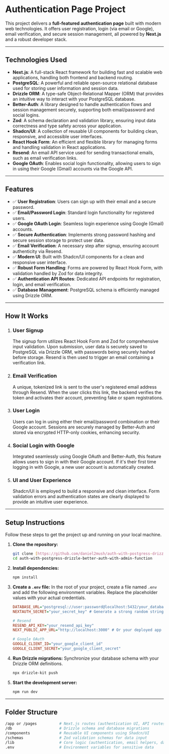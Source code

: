 # Authentication Page Project

This project delivers a **full-featured authentication page** built with modern web technologies. It offers user registration, login (via email or Google), email verification, and secure session management, all powered by **Next.js** and a robust developer stack.

---

## Technologies Used

- **Next.js**: A full-stack React framework for building fast and scalable web applications, handling both frontend and backend routing.
- **PostgreSQL**: A powerful and reliable open-source relational database used for storing user information and session data.
- **Drizzle ORM**: A type-safe Object-Relational Mapper (ORM) that provides an intuitive way to interact with your PostgreSQL database.
- **Better-Auth**: A library designed to handle authentication flows and session management securely, supporting both email/password and social logins.
- **Zod**: A schema declaration and validation library, ensuring input data correctness and type safety across your application.
- **Shadcn/UI**: A collection of reusable UI components for building clean, responsive, and accessible user interfaces.
- **React Hook Form**: An efficient and flexible library for managing forms and handling validation in React applications.
- **Resend**: An email API service used for sending transactional emails, such as email verification links.
- **Google OAuth**: Enables social login functionality, allowing users to sign in using their Google (Gmail) accounts via the Google API.

---

## Features

- ✅ **User Registration**: Users can sign up with their email and a secure password.
- ✅ **Email/Password Login**: Standard login functionality for registered users.
- ✅ **Google OAuth Login**: Seamless login experience using Google (Gmail) accounts.
- ✅ **Secure Authentication**: Implements strong password hashing and secure session storage to protect user data.
- ✅ **Email Verification**: A necessary step after signup, ensuring account authenticity via Resend.
- ✅ **Modern UI**: Built with Shadcn/UI components for a clean and responsive user interface.
- ✅ **Robust Form Handling**: Forms are powered by React Hook Form, with validation handled by Zod for data integrity.
- ✅ **Authentication API Routes**: Dedicated API endpoints for registration, login, and email verification.
- ✅ **Database Management**: PostgreSQL schema is efficiently managed using Drizzle ORM.

---

## How It Works

1.  ### User Signup

    The signup form utilizes React Hook Form and Zod for comprehensive input validation. Upon submission, user data is securely saved to PostgreSQL via Drizzle ORM, with passwords being securely hashed before storage. Resend is then used to trigger an email containing a verification link.

2.  ### Email Verification

    A unique, tokenized link is sent to the user's registered email address through Resend. When the user clicks this link, the backend verifies the token and activates their account, preventing fake or spam registrations.

3.  ### User Login

    Users can log in using either their email/password combination or their Google account. Sessions are securely managed by Better-Auth and stored via encrypted HTTP-only cookies, enhancing security.

4.  ### Social Login with Google

    Integrated seamlessly using Google OAuth and Better-Auth, this feature allows users to sign in with their Google account. If it's their first time logging in with Google, a new user account is automatically created.

5.  ### UI and User Experience
    Shadcn/UI is employed to build a responsive and clean interface. Form validation errors and authentication states are clearly displayed to provide an intuitive user experience.

---

## Setup Instructions

Follow these steps to get the project up and running on your local machine.

1.  **Clone the repository:**

    ```bash
    git clone [https://github.com/daniel2mush/auth-with-postgress-drizzle-better-auth-with-admin-function.git](https://github.com/daniel2mush/auth-with-postgress-drizzle-better-auth-with-admin-function.git)
    cd auth-with-postgress-drizzle-better-auth-with-admin-function
    ```

2.  **Install dependencies:**

    ```bash
    npm install
    ```

3.  **Create a `.env` file:**
    In the root of your project, create a file named `.env` and add the following environment variables. Replace the placeholder values with your actual credentials.

    ```ini
    DATABASE_URL="postgresql://user:password@localhost:5432/your_database_name"
    NEXTAUTH_SECRET="your_secret_key" # Generate a strong random string for this

    # Resend
    RESEND_API_KEY="your_resend_api_key"
    NEXT_PUBLIC_APP_URL="http://localhost:3000" # Or your deployed app URL

    # Google OAuth
    GOOGLE_CLIENT_ID="your_google_client_id"
    GOOGLE_CLIENT_SECRET="your_google_client_secret"
    ```

4.  **Run Drizzle migrations:**
    Synchronize your database schema with your Drizzle ORM definitions.

    ```bash
    npx drizzle-kit push
    ```

5.  **Start the development server:**
    ```bash
    npm run dev
    ```

---

## Folder Structure

```bash
/app or /pages          # Next.js routes (authentication UI, API routes)
/db                     # Drizzle schema and database migrations
/components             # Reusable UI components using Shadcn/UI
/schemas                # Zod validation schemas for data input
/lib                    # Core logic (authentication, email helpers, database connections)
.env                    # Environment variables for sensitive data

```
